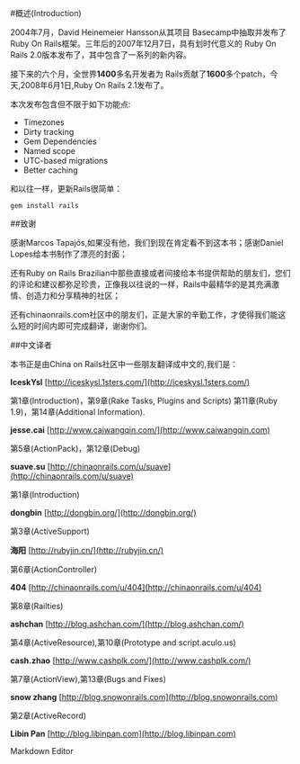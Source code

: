 #概述(Introduction)

2004年7月，David Heinemeier Hansson从其项目 Basecamp中抽取并发布了 Ruby On Rails框架。三年后的2007年12月7日，具有划时代意义的 Ruby On Rails 2.0版本发布了，其中包含了一系列的新内容。

接下来的六个月，全世界**1400**多名开发者为 Rails贡献了**1600**多个patch，今天,2008年6月1日,Ruby On Rails 2.1发布了。

本次发布包含但不限于如下功能点:

* Timezones
* Dirty tracking
* Gem Dependencies
* Named scope
* UTC-based migrations
* Better caching

和以往一样，更新Rails很简单：

	gem install rails

##致谢

感谢Marcos Tapajós,如果没有他，我们到现在肯定看不到这本书；感谢Daniel Lopes给本书制作了漂亮的封面；

还有Ruby on Rails Brazilian中那些直接或者间接给本书提供帮助的朋友们，您们的评论和建议都弥足珍贵，正像我以往说的一样，Rails中最精华的是其充满激情、创造力和分享精神的社区；

还有chinaonrails.com社区中的朋友们，正是大家的辛勤工作，才使得我们能这么短的时间内即可完成翻译，谢谢你们。

##中文译者

本书正是由China on Rails社区中一些朋友翻译成中文的,我们是：

**IceskYsl**
[http://iceskysl.1sters.com/](http://iceskysl.1sters.com/)

第1章(Introduction)，第9章(Rake Tasks, Plugins and Scripts) 
第11章(Ruby 1.9)，第14章(Additional Information). 

**jesse.cai**
[http://www.caiwangqin.com/](http://www.caiwangqin.com)

第5章(ActionPack)，第12章(Debug)

**suave.su**
[http://chinaonrails.com/u/suave](http://chinaonrails.com/u/suave)

第1章(Introduction) 

**dongbin**
[http://dongbin.org/](http://dongbin.org/)

第3章(ActiveSupport)

**海阳**
[http://rubyjin.cn/](http://rubyjin.cn/)

第6章(ActionController) 

**404**
[http://chinaonrails.com/u/404](http://chinaonrails.com/u/404)

第8章(Railties) 

**ashchan**
[http://blog.ashchan.com/](http://blog.ashchan.com/)

第4章(ActiveResource),第10章(Prototype and script.aculo.us) 

**cash.zhao**
[http://www.cashplk.com/](http://www.cashplk.com/)

第7章(ActionView),第13章(Bugs and Fixes) 

**snow zhang**
[http://blog.snowonrails.com](http://blog.snowonrails.com)

第2章(ActiveRecord)

**Libin Pan**
[http://blog.libinpan.com](http://blog.libinpan.com)

Markdown Editor